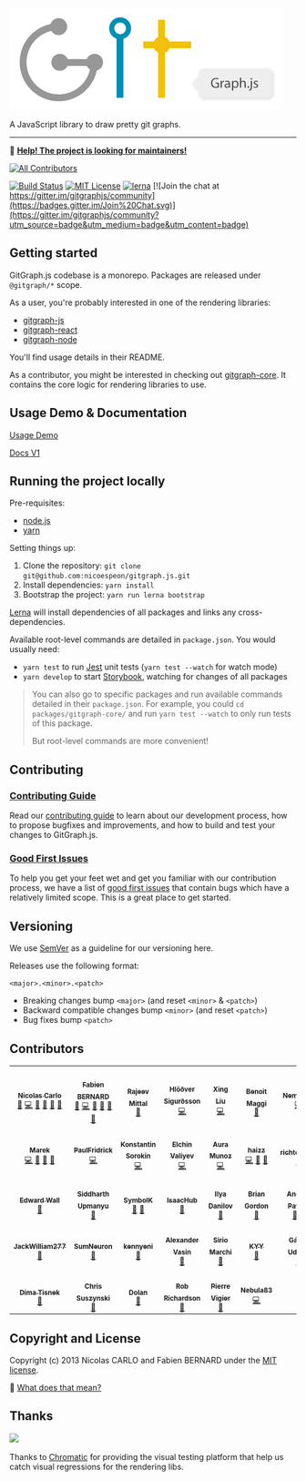 ![GitGraph.js](/assets/logo/gitgraph-logo.png)

A JavaScript library to draw pretty git graphs.

---

👋 **[Help! The project is looking for maintainers!](https://github.com/nicoespeon/gitgraph.js/issues/328)**

<!-- prettier-ignore-start -->
<!-- ALL-CONTRIBUTORS-BADGE:START - Do not remove or modify this section -->
[![All Contributors](https://img.shields.io/badge/all_contributors-34-orange.svg?style=flat-square)](#contributors-)
<!-- ALL-CONTRIBUTORS-BADGE:END -->
<!-- prettier-ignore-end -->

[![Build Status](https://travis-ci.org/nicoespeon/gitgraph.js.svg?branch=master)](https://travis-ci.org/nicoespeon/gitgraph.js)
[![MIT License](https://img.shields.io/badge/License-MIT-yellow.svg)][license]
[![lerna](https://img.shields.io/badge/maintained%20with-lerna-cc00ff.svg)](https://lerna.js.org/)
[![Join the chat at https://gitter.im/gitgraphjs/community](https://badges.gitter.im/Join%20Chat.svg)](https://gitter.im/gitgraphjs/community?utm_source=badge&utm_medium=badge&utm_content=badge)

## Getting started

GitGraph.js codebase is a monorepo. Packages are released under `@gitgraph/*` scope.

As a user, you're probably interested in one of the rendering libraries:

- [gitgraph-js][gitgraph-js]
- [gitgraph-react][gitgraph-react]
- [gitgraph-node][gitgraph-node]

You'll find usage details in their README.

As a contributor, you might be interested in checking out [gitgraph-core][gitgraph-core]. It contains the core logic for rendering libraries to use.

## Usage Demo & Documentation

[Usage Demo](https://gitgraphjs.com/stories/)

[Docs V1](https://gitgraphjs.com/v1/docs/)

## Running the project locally

Pre-requisites:

- [node.js][node]
- [yarn][yarn]

Setting things up:

1.  Clone the repository: `git clone git@github.com:nicoespeon/gitgraph.js.git`
1.  Install dependencies: `yarn install`
1.  Bootstrap the project: `yarn run lerna bootstrap`

[Lerna][lerna] will install dependencies of all packages and links any cross-dependencies.

Available root-level commands are detailed in `package.json`. You would usually need:

- `yarn test` to run [Jest][jest] unit tests (`yarn test --watch` for watch mode)
- `yarn develop` to start [Storybook][storybook], watching for changes of all packages

> You can also go to specific packages and run available commands detailed in their `package.json`. For example, you could `cd packages/gitgraph-core/` and run `yarn test --watch` to only run tests of this package.
>
> But root-level commands are more convenient!

## Contributing

### [Contributing Guide][contributing]

Read our [contributing guide][contributing] to learn about our development process, how to propose bugfixes and improvements, and how to build and test your changes to GitGraph.js.

### [Good First Issues][good-first-issues]

To help you get your feet wet and get you familiar with our contribution process, we have a list of [good first issues][good-first-issues] that contain bugs which have a relatively limited scope. This is a great place to get started.

## Versioning

We use [SemVer][semver] as a guideline for our versioning here.

Releases use the following format:

```
<major>.<minor>.<patch>
```

- Breaking changes bump `<major>` (and reset `<minor>` & `<patch>`)
- Backward compatible changes bump `<minor>` (and reset `<patch>`)
- Bug fixes bump `<patch>`

## Contributors

<!-- ALL-CONTRIBUTORS-LIST:START - Do not remove or modify this section -->
<!-- prettier-ignore-start -->
<!-- markdownlint-disable -->
<table>
  <tr>
    <td align="center"><a href="https://nicoespeon.com/"><img src="https://avatars0.githubusercontent.com/u/1094774?v=4" width="100px;" alt=""/><br /><sub><b>Nicolas Carlo</b></sub></a><br /><a href="#ideas-nicoespeon" title="Ideas, Planning, & Feedback">🤔</a> <a href="https://github.com/nicoespeon/gitgraph.js/commits?author=nicoespeon" title="Code">💻</a> <a href="https://github.com/nicoespeon/gitgraph.js/issues?q=author%3Anicoespeon" title="Bug reports">🐛</a> <a href="https://github.com/nicoespeon/gitgraph.js/commits?author=nicoespeon" title="Documentation">📖</a> <a href="https://github.com/nicoespeon/gitgraph.js/pulls?q=is%3Apr+reviewed-by%3Anicoespeon" title="Reviewed Pull Requests">👀</a> <a href="#question-nicoespeon" title="Answering Questions">💬</a></td>
    <td align="center"><a href="https://fabien0102.com/"><img src="https://avatars1.githubusercontent.com/u/1761469?v=4" width="100px;" alt=""/><br /><sub><b>Fabien BERNARD</b></sub></a><br /><a href="#ideas-fabien0102" title="Ideas, Planning, & Feedback">🤔</a> <a href="https://github.com/nicoespeon/gitgraph.js/commits?author=fabien0102" title="Code">💻</a> <a href="https://github.com/nicoespeon/gitgraph.js/issues?q=author%3Afabien0102" title="Bug reports">🐛</a> <a href="https://github.com/nicoespeon/gitgraph.js/pulls?q=is%3Apr+reviewed-by%3Afabien0102" title="Reviewed Pull Requests">👀</a> <a href="#question-fabien0102" title="Answering Questions">💬</a> <a href="#design-fabien0102" title="Design">🎨</a></td>
    <td align="center"><a href="https://github.com/ramittal"><img src="https://avatars2.githubusercontent.com/u/7294159?v=4" width="100px;" alt=""/><br /><sub><b>Rajeev Mittal</b></sub></a><br /><a href="https://github.com/nicoespeon/gitgraph.js/commits?author=ramittal" title="Documentation">📖</a></td>
    <td align="center"><a href="https://www.hlolli.com/"><img src="https://avatars2.githubusercontent.com/u/6074754?v=4" width="100px;" alt=""/><br /><sub><b>Hlöðver Sigurðsson</b></sub></a><br /><a href="https://github.com/nicoespeon/gitgraph.js/commits?author=hlolli" title="Code">💻</a></td>
    <td align="center"><a href="https://singsing.io/blog"><img src="https://avatars1.githubusercontent.com/u/13592559?v=4" width="100px;" alt=""/><br /><sub><b>Xing Liu</b></sub></a><br /><a href="https://github.com/nicoespeon/gitgraph.js/commits?author=S1ngS1ng" title="Code">💻</a></td>
    <td align="center"><a href="https://github.com/bmaggi"><img src="https://avatars0.githubusercontent.com/u/1917056?v=4" width="100px;" alt=""/><br /><sub><b>Benoit Maggi</b></sub></a><br /><a href="https://github.com/nicoespeon/gitgraph.js/commits?author=bmaggi" title="Documentation">📖</a></td>
    <td align="center"><a href="https://undefined.website/"><img src="https://avatars2.githubusercontent.com/u/11435774?v=4" width="100px;" alt=""/><br /><sub><b>Nemo Nie</b></sub></a><br /><a href="https://github.com/nicoespeon/gitgraph.js/commits?author=nemonie" title="Code">💻</a></td>
  </tr>
  <tr>
    <td align="center"><a href="http://mareknarozniak.com/"><img src="https://avatars0.githubusercontent.com/u/8202674?v=4" width="100px;" alt=""/><br /><sub><b>Marek</b></sub></a><br /><a href="https://github.com/nicoespeon/gitgraph.js/commits?author=marekyggdrasil" title="Code">💻</a> <a href="https://github.com/nicoespeon/gitgraph.js/commits?author=marekyggdrasil" title="Documentation">📖</a> <a href="#question-marekyggdrasil" title="Answering Questions">💬</a> <a href="#ideas-marekyggdrasil" title="Ideas, Planning, & Feedback">🤔</a></td>
    <td align="center"><a href="https://github.com/PaulFridrick"><img src="https://avatars1.githubusercontent.com/u/5741022?v=4" width="100px;" alt=""/><br /><sub><b>PaulFridrick</b></sub></a><br /><a href="https://github.com/nicoespeon/gitgraph.js/commits?author=PaulFridrick" title="Code">💻</a></td>
    <td align="center"><a href="https://github.com/xmagpie"><img src="https://avatars1.githubusercontent.com/u/9325251?v=4" width="100px;" alt=""/><br /><sub><b>Konstantin Sorokin</b></sub></a><br /><a href="https://github.com/nicoespeon/gitgraph.js/commits?author=xmagpie" title="Code">💻</a></td>
    <td align="center"><a href="https://github.com/evaliyev"><img src="https://avatars0.githubusercontent.com/u/9257200?v=4" width="100px;" alt=""/><br /><sub><b>Elchin Valiyev</b></sub></a><br /><a href="https://github.com/nicoespeon/gitgraph.js/commits?author=evaliyev" title="Code">💻</a></td>
    <td align="center"><a href="https://github.com/kohakukun"><img src="https://avatars3.githubusercontent.com/u/4264247?v=4" width="100px;" alt=""/><br /><sub><b>Aura Munoz</b></sub></a><br /><a href="https://github.com/nicoespeon/gitgraph.js/commits?author=kohakukun" title="Code">💻</a></td>
    <td align="center"><a href="https://github.com/haizz"><img src="https://avatars2.githubusercontent.com/u/3853071?v=4" width="100px;" alt=""/><br /><sub><b>haizz</b></sub></a><br /><a href="https://github.com/nicoespeon/gitgraph.js/commits?author=haizz" title="Code">💻</a> <a href="https://github.com/nicoespeon/gitgraph.js/issues?q=author%3Ahaizz" title="Bug reports">🐛</a> <a href="#ideas-haizz" title="Ideas, Planning, & Feedback">🤔</a></td>
    <td align="center"><a href="https://github.com/richteambs"><img src="https://avatars1.githubusercontent.com/u/47426581?v=4" width="100px;" alt=""/><br /><sub><b>richteambs</b></sub></a><br /><a href="https://github.com/nicoespeon/gitgraph.js/issues?q=author%3Arichteambs" title="Bug reports">🐛</a></td>
  </tr>
  <tr>
    <td align="center"><a href="https://edwardwall.me/"><img src="https://avatars0.githubusercontent.com/u/56203203?v=4" width="100px;" alt=""/><br /><sub><b>Edward Wall</b></sub></a><br /><a href="#question-edwardwall" title="Answering Questions">💬</a></td>
    <td align="center"><a href="http://kstych.com/"><img src="https://avatars0.githubusercontent.com/u/4062349?v=4" width="100px;" alt=""/><br /><sub><b>Siddharth Upmanyu</b></sub></a><br /><a href="#question-kstych" title="Answering Questions">💬</a></td>
    <td align="center"><a href="https://github.com/Symbolk"><img src="https://avatars3.githubusercontent.com/u/14107297?v=4" width="100px;" alt=""/><br /><sub><b>SymbolK</b></sub></a><br /><a href="https://github.com/nicoespeon/gitgraph.js/issues?q=author%3ASymbolk" title="Bug reports">🐛</a> <a href="#question-Symbolk" title="Answering Questions">💬</a></td>
    <td align="center"><a href="https://github.com/IsaacHub"><img src="https://avatars1.githubusercontent.com/u/20126441?v=4" width="100px;" alt=""/><br /><sub><b>IsaacHub</b></sub></a><br /><a href="#ideas-IsaacHub" title="Ideas, Planning, & Feedback">🤔</a></td>
    <td align="center"><a href="https://github.com/enlait"><img src="https://avatars3.githubusercontent.com/u/6122673?v=4" width="100px;" alt=""/><br /><sub><b>Ilya Danilov</b></sub></a><br /><a href="https://github.com/nicoespeon/gitgraph.js/issues?q=author%3Aenlait" title="Bug reports">🐛</a></td>
    <td align="center"><a href="http://brian-gordon.name/"><img src="https://avatars0.githubusercontent.com/u/1331024?v=4" width="100px;" alt=""/><br /><sub><b>Brian Gordon</b></sub></a><br /><a href="https://github.com/nicoespeon/gitgraph.js/issues?q=author%3Abriangordon" title="Bug reports">🐛</a></td>
    <td align="center"><a href="https://github.com/Andrey-Pavlov"><img src="https://avatars0.githubusercontent.com/u/7976740?v=4" width="100px;" alt=""/><br /><sub><b>Andrey Pavlov</b></sub></a><br /><a href="https://github.com/nicoespeon/gitgraph.js/issues?q=author%3AAndrey-Pavlov" title="Bug reports">🐛</a> <a href="#ideas-Andrey-Pavlov" title="Ideas, Planning, & Feedback">🤔</a></td>
  </tr>
  <tr>
    <td align="center"><a href="https://github.com/JackWilliam277"><img src="https://avatars1.githubusercontent.com/u/49405014?v=4" width="100px;" alt=""/><br /><sub><b>JackWilliam277</b></sub></a><br /><a href="#ideas-JackWilliam277" title="Ideas, Planning, & Feedback">🤔</a></td>
    <td align="center"><a href="https://github.com/SumNeuron"><img src="https://avatars3.githubusercontent.com/u/22868585?v=4" width="100px;" alt=""/><br /><sub><b>SumNeuron</b></sub></a><br /><a href="https://github.com/nicoespeon/gitgraph.js/issues?q=author%3ASumNeuron" title="Bug reports">🐛</a></td>
    <td align="center"><a href="https://github.com/kennyeni"><img src="https://avatars3.githubusercontent.com/u/972669?v=4" width="100px;" alt=""/><br /><sub><b>kennyeni</b></sub></a><br /><a href="https://github.com/nicoespeon/gitgraph.js/issues?q=author%3Akennyeni" title="Bug reports">🐛</a></td>
    <td align="center"><a href="https://alvass.in/"><img src="https://avatars2.githubusercontent.com/u/1497444?v=4" width="100px;" alt=""/><br /><sub><b>Alexander Vasin</b></sub></a><br /><a href="#ideas-alvassin" title="Ideas, Planning, & Feedback">🤔</a></td>
    <td align="center"><a href="https://github.com/ohjimijimijimi"><img src="https://avatars0.githubusercontent.com/u/766504?v=4" width="100px;" alt=""/><br /><sub><b>Sirio Marchi</b></sub></a><br /><a href="https://github.com/nicoespeon/gitgraph.js/issues?q=author%3Aohjimijimijimi" title="Bug reports">🐛</a></td>
    <td align="center"><a href="https://github.com/FeynmanDNA"><img src="https://avatars3.githubusercontent.com/u/26617036?v=4" width="100px;" alt=""/><br /><sub><b>KYY</b></sub></a><br /><a href="https://github.com/nicoespeon/gitgraph.js/issues?q=author%3AFeynmanDNA" title="Bug reports">🐛</a></td>
    <td align="center"><a href="http://gaborudvari.com/"><img src="https://avatars0.githubusercontent.com/u/1449353?v=4" width="100px;" alt=""/><br /><sub><b>Gábor Udvari</b></sub></a><br /><a href="#question-gabor-udvari" title="Answering Questions">💬</a></td>
  </tr>
  <tr>
    <td align="center"><a href="https://www.linkedin.com/in/dimaqq/"><img src="https://avatars1.githubusercontent.com/u/662249?v=4" width="100px;" alt=""/><br /><sub><b>Dima Tisnek</b></sub></a><br /><a href="https://github.com/nicoespeon/gitgraph.js/issues?q=author%3Adimaqq" title="Bug reports">🐛</a></td>
    <td align="center"><a href="http://redhat.com/"><img src="https://avatars0.githubusercontent.com/u/540893?v=4" width="100px;" alt=""/><br /><sub><b>Chris Suszynski</b></sub></a><br /><a href="https://github.com/nicoespeon/gitgraph.js/issues?q=author%3Acardil" title="Bug reports">🐛</a></td>
    <td align="center"><a href="https://dolan.bio/"><img src="https://avatars1.githubusercontent.com/u/2917613?v=4" width="100px;" alt=""/><br /><sub><b>Dolan</b></sub></a><br /><a href="#ideas-dolanmiu" title="Ideas, Planning, & Feedback">🤔</a></td>
    <td align="center"><a href="https://github.com/robrich"><img src="https://avatars0.githubusercontent.com/u/664956?v=4" width="100px;" alt=""/><br /><sub><b>Rob Richardson</b></sub></a><br /><a href="#question-robrich" title="Answering Questions">💬</a></td>
    <td align="center"><a href="https://github.com/pvigier"><img src="https://avatars2.githubusercontent.com/u/934316?v=4" width="100px;" alt=""/><br /><sub><b>Pierre Vigier</b></sub></a><br /><a href="#ideas-pvigier" title="Ideas, Planning, & Feedback">🤔</a></td>
    <td align="center"><a href="https://github.com/Nebula83"><img src="https://avatars0.githubusercontent.com/u/12481964?v=4" width="100px;" alt=""/><br /><sub><b>Nebula83</b></sub></a><br /><a href="https://github.com/nicoespeon/gitgraph.js/commits?author=Nebula83" title="Code">💻</a></td>
  </tr>
</table>

<!-- markdownlint-enable -->
<!-- prettier-ignore-end -->
<!-- ALL-CONTRIBUTORS-LIST:END -->

## Copyright and License

Copyright (c) 2013 Nicolas CARLO and Fabien BERNARD under the [MIT license][license].

💁‍ [What does that mean?](http://choosealicense.com/licenses/mit/)

## Thanks

<a href="https://www.chromaticqa.com/"><img src="https://cdn-images-1.medium.com/letterbox/147/36/50/50/1*oHHjTjInDOBxIuYHDY2gFA.png?source=logoAvatar-d7276495b101---37816ec27d7a" width="120"/></a>

Thanks to [Chromatic](https://www.chromaticqa.com/) for providing the visual testing platform that help us catch visual regressions for the rendering libs.

[node]: https://nodejs.org/
[yarn]: https://yarnpkg.com/
[lerna]: https://github.com/lerna/lerna
[storybook]: https://storybook.js.org/
[jest]: https://jestjs.io/
[semver]: http://semver.org/
[contributing]: CONTRIBUTING.md
[license]: LICENSE.md
[latest-release]: https://github.com/nicoespeon/gitgraph.js/releases/latest
[new-issue]: https://github.com/nicoespeon/gitgraph.js/issues
[good-first-issues]: https://github.com/nicoespeon/gitgraph.js/issues?q=is%3Aissue+is%3Aopen+label%3A%22%3Awave%3A+Good+first+issue%22
[gitgraph-core]: https://github.com/nicoespeon/gitgraph.js/tree/master/packages/gitgraph-core
[gitgraph-js]: https://github.com/nicoespeon/gitgraph.js/tree/master/packages/gitgraph-js
[gitgraph-react]: https://github.com/nicoespeon/gitgraph.js/tree/master/packages/gitgraph-react
[gitgraph-node]: https://github.com/nicoespeon/gitgraph.js/tree/master/packages/gitgraph-node
